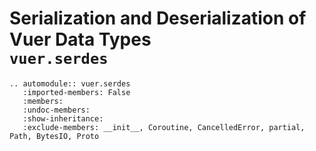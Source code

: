# Serialization and Deserialization of Vuer Data Types<br/>`vuer.serdes`


```{eval-rst}
.. automodule:: vuer.serdes
   :imported-members: False
   :members:
   :undoc-members:
   :show-inheritance:
   :exclude-members: __init__, Coroutine, CancelledError, partial, Path, BytesIO, Proto
```

